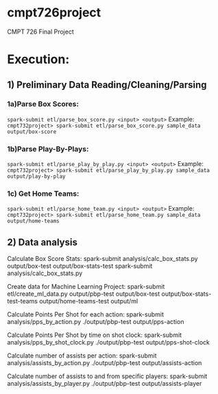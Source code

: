 # cmpt726project
CMPT 726 Final Project

# Execution:
## 1) Preliminary Data Reading/Cleaning/Parsing
### 1a)Parse Box Scores:
`spark-submit etl/parse_box_score.py <input> <output>`
Example: `cmpt732project> spark-submit etl/parse_box_score.py sample_data output/box-score`

### 1b)Parse Play-By-Plays:
`spark-submit etl/parse_play_by_play.py <input> <output>`
Example: `cmpt732project> spark-submit etl/parse_play_by_play.py sample_data output/play-by-play`

### 1c) Get Home Teams:
`spark-submit etl/parse_home_team.py <input> <output>`
Example:  `cmpt732project> spark-submit etl/parse_home_team.py sample_data output/home-teams`

## 2) Data analysis
Calculate Box Score Stats:
spark-submit analysis/calc_box_stats.py output/box-test output/box-stats-test
spark-submit analysis/calc_box_stats.py <box-directory> <output>

Create data for Machine Learning Project:
spark-submit etl/create_ml_data.py output/pbp-test output/box-test output/box-stats-test-teams output/home-teams-test output/ml

Calculate Points Per Shot for each action:
spark-submit analysis/pps_by_action.py ./output/pbp-test output/pps-action

Calculate Points Per Shot by time on shot clock:
spark-submit analysis/pps_by_shot_clock.py ./output/pbp-test output/pps-shot-clock

Calculate number of assists per action:
spark-submit analysis/assists_by_action.py ./output/pbp-test output/assists-action

Calculate number of assists to and from specific players:
spark-submit analysis/assists_by_player.py ./output/pbp-test output/assists-player
